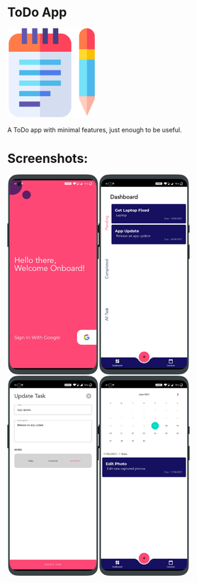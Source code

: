 # ToDo App

<img src="/screenshots/app_logo.png" height="200px"/> <br><br>
A ToDo app with minimal features, just enough to be useful.


# Screenshots:

<img src="/screenshots/Screenshot_20210617-164007_oneplus-oneplus8pro-portrait.png" height="450px"/><img src="/screenshots/Screenshot_20210617-164503_oneplus-oneplus8pro-portrait.png" height="450px"/>
<img src="/screenshots/Screenshot_20210617-164453_oneplus-oneplus8pro-portrait.png" height="450px"/><img src="/screenshots/Screenshot_20210617-164148_oneplus-oneplus8pro-portrait.png" height="450px"/>

<!-- ## Download -->
<!-- <a href="https://play.google.com/store/apps/details?id=com.avjindersinghsekhon.minimaltodo&utm_source=global_co&utm_medium=prtnr&utm_content=Mar2515&utm_campaign=PartBadge&pcampaignid=MKT-AC-global-none-all-co-pr-py-PartBadges-Oct1515-1"> -->
<!-- <img alt="Get it on Google Play" src="https://play.google.com/intl/en_us/badges/images/apps/en-play-badge.png" height="50px"/></a> -->
